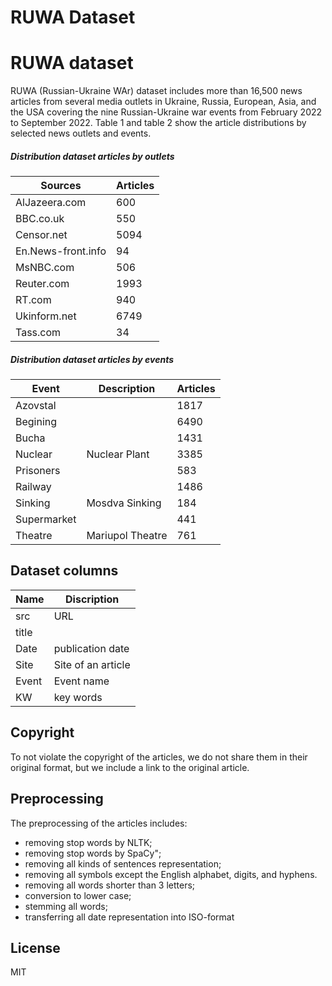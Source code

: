 # RUWA Dataset 

# RUWA dataset
RUWA (Russian-Ukraine WAr) dataset includes more than 16,500 news articles from several media outlets in Ukraine, Russia, European, Asia, and the USA covering the nine  Russian-Ukraine war events from February 2022 to September 2022.  Table 1 and table 2 show the article distributions by selected news outlets and events. 
##### Distribution dataset articles by outlets

| Sources | Articles |
| --------- | --------- |
| AlJazeera.com |600 |
| BBC.co.uk | 550 |
| Censor.net | 5094 |
| En.News-front.info | 94 |
| MsNBC.com | 506 |
| Reuter.com| 1993 |
|RT.com|940    |
|Ukinform.net|   6749|
|Tass.com|34|

##### Distribution dataset articles by events
| Event | Description |Articles|
| ------ | ------ |------ |
|Azovstal | | 1817|
| Begining |  |6490|
| Bucha |  |1431|
| Nuclear |Nuclear Plant |3385|
| Prisoners | |583|
| Railway| |1486|
|Sinking|Mosdva Sinking   |184|
|Supermarket|   |441|
|Theatre|Mariupol Theatre|761|

## Dataset columns
| Name | Discription |
| --------- | --------- |
| src |  URL |
| title |   |
| Date | publication date |
| Site| Site of an article |
|Event|Event name     |
|KW|   key words|

## Copyright
To not violate the copyright of the articles, we do not share them in their original format, but we include a link to the original article.

## Preprocessing
The preprocessing of the articles includes:
- removing stop words by NLTK;
- removing stop words by SpaCy";
- removing all kinds of sentences representation; 
- removing all symbols except the English alphabet, digits, and hyphens.
- removing all words shorter than 3 letters;
- conversion to lower case;
- stemming all words;
- transferring all date representation into ISO-format


## License

MIT


 

